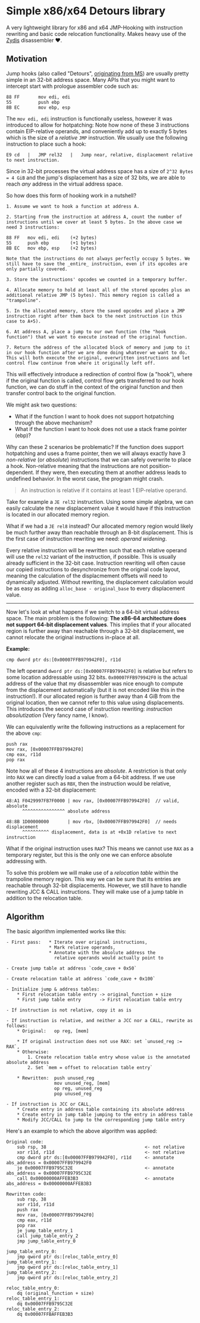 # Simple x86/x64 Detours library

A very lightweight library for x86 and x64 JMP-Hooking with instruction rewriting and basic code relocation functionality. Makes heavy use of the [Zydis](https://github.com/zyantific/zydis) disassembler ❤️.

## Motivation

Jump hooks (also called "Detours", [originating from MS](https://github.com/microsoft/Detours)) are usually pretty simple in an 32-bit address space. Many APIs that you might want to intercept start with prologue assembler code such as:

```assembly
88 FF       mov edi, edi
55          push ebp
8B EC       mov ebp, esp
```

The `mov edi, edi` instruction is functionally useless, however it was introduced to allow for hotpatching: Note how none of these 3 instructions contain EIP-relative operands, and conveniently add up to exactly 5 bytes which is the size of a _relative_ `JMP` instruction. We usually use the following instruction to place such a hook:

```
E9 cd   |   JMP rel32   |   Jump near, relative, displacement relative to next instruction.
```

Since in 32-bit processes the virtual address space has a size of `2^32 Bytes = 4 GiB` and the jump's displacement has a size of 32 bits, we are able to reach _any_ address in the virtual address space.

So how does this form of hooking work in a nutshell?
```
1. Assume we want to hook a function at address A.

2. Starting from the instruction at address A, count the number of instructions until we cover at least 5 bytes. In the above case we need 3 instructions:

88 FF   mov edi, edi    (+2 bytes)
55      push ebp        (+1 bytes)
8B EC   mov ebp, esp    (+2 bytes)

Note that the instructions do not always perfectly occupy 5 bytes. We still have to save the _entire_ instruction, even if its opcodes are only partially covered.

3. Store the instructions' opcodes we counted in a temporary buffer.

4. Allocate memory to hold at least all of the stored opcodes plus an additional relative JMP (5 bytes). This memory region is called a "trampoline".

5. In the allocated memory, store the saved opcodes and place a JMP instruction right after them back to the next instruction (in this case to A+5).

6. At address A, place a jump to our own function (the "hook function") that we want to execute instead of the original function.

7. Return the address of the allocated block of memory and jump to it in our hook function after we are done doing whatever we want to do. This will both execute the original, overwritten instructions and let control flow continue from where it originally left off.
```

This will effectively introduce a redirection of control flow (a "hook"), where if the original function is called, control flow gets transferred to our hook function, we can do stuff in the context of the original function and then transfer control back to the original function.

We might ask two questions:
* What if the function I want to hook does not support hotpatching through the above mechanism?
* What if the function I want to hook does not use a stack frame pointer (ebp)?

Why can these 2 scenarios be problematic? If the function does support hotpatching and uses a frame pointer, then we will always exactly have 3 _non-relative_ (or _absolute_) instructions that we can safely overwrite to place a hook. Non-relative meaning that the instructions are not position-dependent. If they were, then executing them at another address leads to undefined behavior. In the worst case, the program might crash.

> An instruction is relative if it contains at least 1 EIP-relative operand.

Take for example a `JE rel32` instruction. Using some simple algebra, we can easily calculate the new displacement value it would have if this instruction is located in our allocated memory region.

What if we had a `JE rel8` instead? Our allocated memory region would likely be much further away than reachable through an 8-bit displacement. This is the first case of instruction rewriting we need: _operand widening_.

Every relative instruction will be rewritten such that each relative operand will use the `rel32` variant of the instruction, if possible. This is usually already sufficient in the 32-bit case. Instruction rewriting will often cause our copied instructions to desynchronize from the original code layout, meaning the calculation of the displacmement offsets will need to dynamically adjusted. Without rewriting, the displacement calculation would be as easy as adding `alloc_base - original_base` to every displacement value.

----

Now let's look at what happens if we switch to a 64-bit virtual address space. The main problem is the following: **The x86-64 architecture does not support 64-bit displacement values**. This implies that if your allocated region is further away than reachable through a 32-bit displacement, we cannot relocate the original instructions in-place at all.

**Example:**

```
cmp dword ptr ds:[0x00007FFB979942F0], r11d
```
The left operand `dword ptr ds:[0x00007FFB979942F0]` is relative but refers to some location addressable using 32 bits. `0x00007FFB979942F0` is the actual address of the value that my disassembler was nice enough to compute from the displacement automatically (but it is not encoded like this in the instruction!). If our allocated region is further away than 4 GiB from the original location, then we cannot refer to this value using displacements. This introduces the second case of instruction rewriting: _instruction absolutization_ (Very fancy name, I know).

We can equivalently write the following instructions as a replacement for the above `cmp`:

```
push rax
mov rax, [0x00007FFB979942F0]
cmp eax, r11d
pop rax
```

Note how all of these 4 instructions are _absolute_. A restriction is that only into `RAX` we can directly load a value from a 64-bit address. If we use another register such as `RBX`, then the instruction would be relative, encoded with a 32-bit displacement:
```
48:A1 F0429997FB7F0000 | mov rax, [0x00007FFB979942F0]  // valid, absolute
      ^^^^^^^^^^^^^^^^ absolute address

48:8B 1D00000000       | mov rbx, [0x00007FFB979942F0]  // needs displacement
      ^^^^^^^^^^ displacement, data is at +0x1D relative to next instruction
```
What if the original instruction uses `RAX`? This means we cannot use `RAX` as a temporary register, but this is the only one we can enforce absolute addressing with.

To solve this problem we will make use of a _relocation table_ within the trampoline memory region. This way we can be sure that its entries are reachable through 32-bit displacements. However, we still have to handle rewriting JCC & CALL instructions. They will make use of a jump table in addition to the relocation table.

## Algorithm

The basic algorithm implemented works like this:
```
- First pass:   * Iterate over original instructions,
                * Mark relative operands,
                * Annotate with the absolute address the 
                  relative operands would actually point to

- Create jump table at address `code_cave + 0x50`

- Create relocation table at address `code_cave + 0x100`

- Initialize jump & address tables:
    * First relocation table entry -> original_function + size
    * First jump table entry       -> First relocation table entry

- If instruction is not relative, copy it as is

- If instruction is relative, and neither a JCC nor a CALL, rewrite as follows:
    * Original:   op reg, [mem]

    * If original instruction does not use RAX: set `unused_reg := RAX`,
    * Otherwise:
        1. Create relocation table entry whose value is the annotated absolute address
        2. Set `mem = offset to relocation table entry`

    * Rewritten:  push unused_reg
                  mov unused_reg, [mem]
                  op reg, unused_reg
                  pop unused_reg

- If instruction is JCC or CALL,
    * Create entry in address table containing its absolute address
    * Create entry in jump table jumping to the entry in address table
    * Modify JCC/CALL to jump to the corresponding jump table entry
```

Here's an example to which the above algorithm was applied:
```
Original code: 
	sub rsp, 38										<- not relative
	xor r11d, r11d									<- not relative
	cmp dword ptr ds:[0x00007FFB979942F0], r11d		<- annotate abs_address = 0x00007FFB979942F0
	je 0x00007FFB9795C32E							<- annotate abs_address = 0x00007FFB9795C32E
	call 0x00000000AFFEB3B3							<- annotate abs_address = 0x00000000AFFEB3B3

Rewritten code:
	sub rsp, 38
	xor r11d, r11d
	push rax
	mov rax, [0x00007FFB979942F0]
	cmp eax, r11d
	pop rax
	je jump_table_entry_1
	call jump_table_entry_2
	jmp jump_table_entry_0

jump_table_entry_0:
	jmp qword ptr ds:[reloc_table_entry_0]
jump_table_entry_1:
	jmp qword ptr ds:[reloc_table_entry_1]
jump_table_entry_2:
	jmp qword ptr ds:[reloc_table_entry_2]

reloc_table_entry_0:
	dq (original_function + size)
reloc_table_entry_1:
	dq 0x00007FFB9795C32E
reloc_table_entry_2:
	dq 0x00007FFBAFFEB3B3
```
